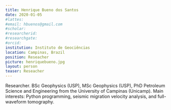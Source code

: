 ```yaml
---
title: Henrique Bueno dos Santos
date: 2020-01-05
#lattes:
#email: hbuenos@gmail.com
#scholar:
#researcherid:
#researchgate:
#orcid:
institution: Instituto de Geociências
location: Campinas, Brazil
position: Reseacher
picture: henriquebueno.jpg
layout: person
teaser: Reseacher
---
```


Researcher. BSc Geophysics (USP), MSc Geophysics (USP), PhD Petroleum Science
and Engineering from the University of Campinas (Unicamp). Main interests:
Python programming, seismic migration velocity analysis, and full-waveform
tomography.
